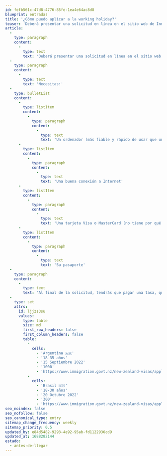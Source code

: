 ```yaml
---
id: fefb561c-47d8-4776-85fe-1ea4e64ac8d8
blueprint: entradas
title: '¿Cómo puedo aplicar a la working holiday?'
teaser: 'Deberá presentar una solicitud en línea en el sitio web de Inmigración de Nueva Zelanda.'
article:
  -
    type: paragraph
    content:
      -
        type: text
        text: 'Deberá presentar una solicitud en línea en el sitio web de Inmigración de Nueva Zelanda.'
  -
    type: paragraph
    content:
      -
        type: text
        text: 'Necesitas:'
  -
    type: bulletList
    content:
      -
        type: listItem
        content:
          -
            type: paragraph
            content:
              -
                type: text
                text: 'Un ordenador (más fiable y rápido de usar que un teléfono)'
      -
        type: listItem
        content:
          -
            type: paragraph
            content:
              -
                type: text
                text: 'Una buena conexión a Internet'
      -
        type: listItem
        content:
          -
            type: paragraph
            content:
              -
                type: text
                text: 'Una tarjeta Visa o MasterCard (no tiene por qué ser la suya)'
      -
        type: listItem
        content:
          -
            type: paragraph
            content:
              -
                type: text
                text: 'Su pasaporte'
  -
    type: paragraph
    content:
      -
        type: text
        text: 'Al final de la solicitud, tendrás que pagar una tasa, que suele ser de unos “$245” dólares neozelandeses'
  -
    type: set
    attrs:
      id: ljjzs3su
      values:
        type: table
        size: md
        first_row_headers: false
        first_column_headers: false
        table:
          -
            cells:
              - 'Argentina 🇦🇷'
              - '18-35 años'
              - '15 Septiembre 2022'
              - '1000'
              - 'https://www.immigration.govt.nz/new-zealand-visas/apply-for-a-visa/about-visa/argentina-whs'
          -
            cells:
              - 'Brasil 🇧🇷'
              - '18-30 años'
              - '20 Octubre 2022'
              - '300'
              - 'https://www.immigration.govt.nz/new-zealand-visas/apply-for-a-visa/about-visa/brazil-working-holiday-visa'
seo_noindex: false
seo_nofollow: false
seo_canonical_type: entry
sitemap_change_frequency: weekly
sitemap_priority: 0.5
updated_by: e84d5482-9293-4e92-95ab-fd1122936cd9
updated_at: 1688282144
estado:
  - antes-de-llegar
---
```

